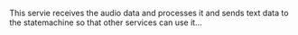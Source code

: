 This servie receives the audio data and processes it and sends text data to the statemachine so that other services can use it...
